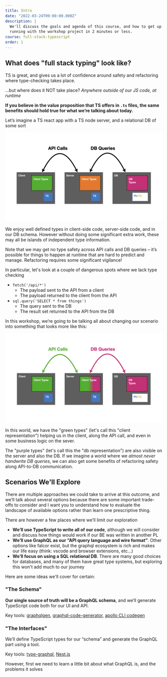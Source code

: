 ```yaml
---
title: Intro
date: "2022-03-24T09:00:00.000Z"
description: |
  We'll discuss the goals and agenda of this course, and how to get up and
  running with the workshop project in 2 minutes or less.
course: full-stack-typescript
order: 1
---
```


## What does "full stack typing" look like?

TS is great, and gives us a lot of confidence around safety and refactoring where type-checking takes place.

…but where does it NOT take place? _Anywhere outside of our JS code, at runtime_

**If you believe in the value proposition that TS offers in `.ts` files, the same benefits should hold true for what we’re talking about today.**

Let’s imagine a TS react app with a TS node server, and a relational DB of some sort

![fullstack-ts](./fullstack-ts.001.png)

We enjoy well defined types in client-side code, server-side code, and in our DB schema. However without doing some significant extra work, these may all be islands of independent type information.

Note that we may get no type safety across API calls and DB queries – it’s possible for things to happen at runtime that are hard to predict and manage. Refactoring requires some significant vigilance!

In particular, let's look at a couple of dangerous spots where we lack type checking

- `fetch('/api/*')`
  - The payload sent to the API from a client
  - The payload returned to the client from the API
- `sql.query('SELECT * from things')`
  - The query sent to the DB
  - The result set returned to the API from the DB

In this workshop, we’re going to be talking all about changing our scenario into something that looks more like this:

![fullstack-ts](./fullstack-ts.002.png)

In this world, we have the "green types" (let's call this "client representation")
helping us in the client, along the API call, and even in some business logic on the sever.

The "purple types" (let's call this the "db representation") are also visible on the server
and also the DB. If we imagine a world where we _almost never handwrite DB queries_, we can also get some benefits
of refactoring safety along API-to-DB communication.

## Scenarios We'll Explore

There are multiple approaches we could take to arrive at this outcome, and we’ll talk about several options because there are some important trade-offs to consider and I want you to understand how to evaluate the landscape of available options rather than learn one prescriptive thing.

There are however a few places where we’ll limit our exploration

- **We’ll use TypeScript to write all of our code**, although we will consider and discuss how things would work if our BE was written in another PL
- **We’ll use GraphQL as our “API query language and wire format”**. Other options like falcor exist, but the graphql ecosystem is rich and makes our life easy (think: vscode and browser extensions, etc…)
- **We’ll focus on using a SQL relational DB**. There are many good choices for databases, and many of them have great type systems, but exploring this won't add much to our journey

Here are some ideas we'll cover for certain:

### "The Schema"

**Our single source of truth will be a GraphQL schema**, and we’ll generate TypeScript code both for our UI and API.

Key tools: [graphqlgen](https://github.com/prisma-labs/graphqlgen), [graphql-code-generator](https://www.graphql-code-generator.com/), [apollo CLI codegen](https://github.com/apollographql/apollo-tooling#apollo-clientcodegen-output)

### "The Interfaces"

We’ll define TypeScript types for our “schema” and generate the GraphQL part using a tool.

Key tools: [type-graphql](https://github.com/MichalLytek/type-graphql), [Nest.js](https://docs.nestjs.com/graphql/quick-start)

However, first we need to learn a little bit about what GraphQL is, and the problems it solves
